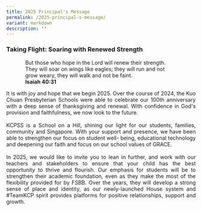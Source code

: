 ```yaml
---
title: 2025 Principal's Message
permalink: /2025-principal-s-message/
variant: markdown
description: ""
---
```

### Taking Flight: Soaring with Renewed Strength

<p style="margin-left:10%; margin-right:10%;"> But those who hope in the Lord will renew their strength. They will soar on wings like eagles; they will run and not grow weary, they will walk and not be faint.<br>
	<b>Isaiah 40:31</b>
</p>
<p style="text-align:justify">It is with joy and hope that we begin 2025. Over the course of 2024, the Kuo Chuan Presbyterian Schools were able to celebrate our 100th anniversary with a deep sense of thanksgiving and renewal. With confidence in God's provision and faithfulness, we now look to the future.<br><br>
KCPSS is a School on a Hill, shining our light for our students, families, community and Singapore. With your support and presence, we have been able to strengthen our focus on student well- being, educational technology and deepening our faith and focus on our school values of GRACE.<br><br>
In 2025, we would like to invite you to lean in further, and work with our teachers and stakeholders to ensure that your child has the best opportunity to thrive and flourish. Our emphasis for students will be to strengthen their academic foundation, even as they make the most of the flexibility provided for by FSBB. Over the years, they will develop a strong sense of place and identity, as our newly-launched House system and #TeamKCP spirit provides platforms for positive relationships, support and growth.	</p>